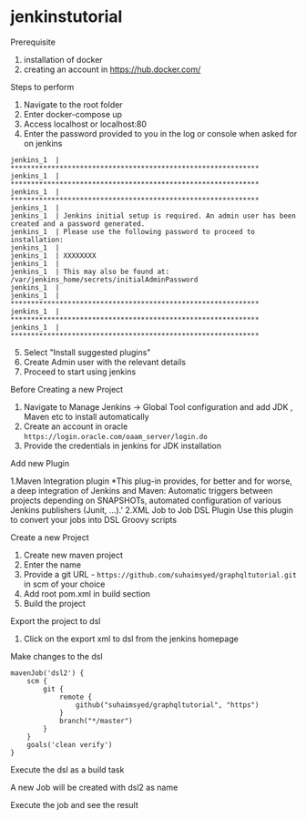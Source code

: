 # jenkinstutorial

Prerequisite

1. installation of docker
2. creating an account in https://hub.docker.com/


Steps to perform
1.	Navigate to the root folder 
2.	Enter docker-compose up
3.  Access localhost or localhost:80
4.  Enter the password provided to you in the log or console when asked for on jenkins

```
jenkins_1  | *************************************************************
jenkins_1  | *************************************************************
jenkins_1  | *************************************************************
jenkins_1  | 
jenkins_1  | Jenkins initial setup is required. An admin user has been created and a password generated.
jenkins_1  | Please use the following password to proceed to installation:
jenkins_1  | 
jenkins_1  | XXXXXXXX
jenkins_1  | 
jenkins_1  | This may also be found at: /var/jenkins_home/secrets/initialAdminPassword
jenkins_1  | 
jenkins_1  | *************************************************************
jenkins_1  | *************************************************************
jenkins_1  | *************************************************************
```

5. Select "Install suggested plugins"
6. Create Admin user with the relevant details
7. Proceed to start using jenkins

Before Creating a new Project
1. Navigate to Manage Jenkins -> Global Tool configuration and add JDK , Maven etc to install automatically
2. Create an account in oracle `https://login.oracle.com/oaam_server/login.do`
3. Provide the credentials in jenkins for JDK installation

Add new Plugin

1.Maven Integration plugin
*This plug-in provides, for better and for worse, a deep integration of Jenkins and Maven: Automatic triggers between projects depending on SNAPSHOTs, automated configuration of various Jenkins publishers (Junit, ...).'
2.XML Job to Job DSL Plugin
Use this plugin to convert your jobs into DSL Groovy scripts

Create a new Project
1. Create new maven project
2. Enter the name
3. Provide a git URL - `https://github.com/suhaimsyed/graphqltutorial.git` in scm of your choice
4. Add root pom.xml in build section
5. Build the project

Export the project to dsl
1. Click on the export xml to dsl from the jenkins homepage

Make changes to the dsl 
```
mavenJob('dsl2') {
    scm {
		git {
			remote {
				github("suhaimsyed/graphqltutorial", "https")
			}
			branch("*/master")
		}
	}
    goals('clean verify')
}
```

Execute the dsl as a build task

A new Job will be created with dsl2 as name

Execute the job and see the result

  
